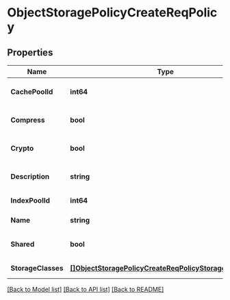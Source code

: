 # ObjectStoragePolicyCreateReqPolicy

## Properties
Name | Type | Description | Notes
------------ | ------------- | ------------- | -------------
**CachePoolId** | **int64** |  | [optional] [default to null]
**Compress** | **bool** |  | [optional] [default to null]
**Crypto** | **bool** |  | [optional] [default to null]
**Description** | **string** |  | [optional] [default to null]
**IndexPoolId** | **int64** |  | [default to null]
**Name** | **string** |  | [default to null]
**Shared** | **bool** |  | [optional] [default to null]
**StorageClasses** | [**[]ObjectStoragePolicyCreateReqPolicyStorageClassesElt**](ObjectStoragePolicyCreateReq_Policy_StorageClasses_Elt.md) |  | [default to null]

[[Back to Model list]](../README.md#documentation-for-models) [[Back to API list]](../README.md#documentation-for-api-endpoints) [[Back to README]](../README.md)


